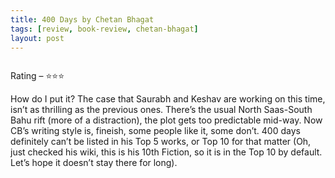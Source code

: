 ```yaml
---
title: 400 Days by Chetan Bhagat
tags: [review, book-review, chetan-bhagat]
layout: post
---
```


<img src="https://i.gr-assets.com/images/S/compressed.photo.goodreads.com/books/1633640897l/59237341._SY475_.jpg" alt=""/>

Rating – ⭐⭐⭐

How do I put it? The case that Saurabh and Keshav are working on this time, isn’t as thrilling as the previous ones. There’s the usual North Saas-South Bahu rift (more of a distraction), the plot gets too predictable mid-way. Now CB’s writing style is, fineish, some people like it, some don’t. 400 days definitely can’t be listed in his Top 5 works, or Top 10 for that matter (Oh, just checked his wiki, this is his 10th Fiction, so it is in the Top 10 by default. Let’s hope it doesn’t stay there for long).